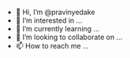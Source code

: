 - 👋 Hi, I’m @pravinyedake
- 👀 I’m interested in ...
- 🌱 I’m currently learning ...
- 💞️ I’m looking to collaborate on ...
- 📫 How to reach me ...

<!---
pravinyedake/pravinyedake is a ✨ special ✨ repository because its `README.md` (this file) appears on your GitHub profile.
You can click the Preview link to take a look at your changes.
--->
